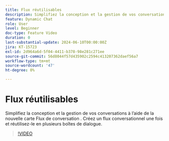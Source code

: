 ```yaml
---
title: Flux réutilisables
description: Simplifiez la conception et la gestion de vos conversations à l’aide d’une nouvelle carte de flux conversationnelle. Créer un flux de conversation une fois et le réutiliser dans plusieurs boîtes de dialogue
feature: Dynamic Chat
role: User
level: Beginner
doc-type: Feature Video
duration: 0
last-substantial-update: 2024-06-10T00:00:00Z
jira: KT-15723
exl-id: 2d964a6d-5f04-4411-b378-98e281c271ee
source-git-commit: 56d8044f57d435902c2594c413207362daef56a7
workflow-type: tm+mt
source-wordcount: '47'
ht-degree: 0%

---
```


# Flux réutilisables

Simplifiez la conception et la gestion de vos conversations à l’aide de la nouvelle carte Flux de conversation . Créez un flux conversationnel une fois et réutilisez-le en plusieurs boîtes de dialogue.

>[!VIDEO](https://video.tv.adobe.com/v/3429715/?learn=on)
